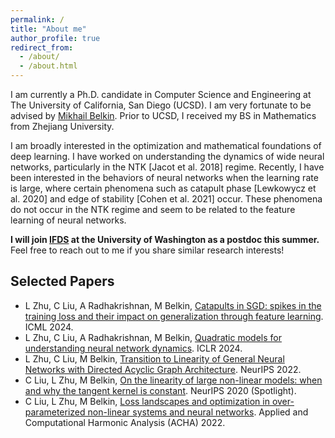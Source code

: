 ```yaml
---
permalink: /
title: "About me"
author_profile: true
redirect_from: 
  - /about/
  - /about.html
---
```


I am currently a Ph.D. candidate in Computer Science and Engineering at The University of California, San Diego (UCSD). I am very fortunate to be advised by  [Mikhail Belkin](http://misha.belkin-wang.org/). Prior to UCSD, I received my BS in Mathematics from Zhejiang University. 

I am broadly interested in the optimization and mathematical foundations of deep learning. I have worked on understanding the dynamics of wide neural networks, particularly in the NTK [Jacot et al. 2018] regime. Recently, I have been interested in the behaviors of neural networks when the learning rate is large, where certain phenomena such as catapult phase [Lewkowycz et al. 2020] and edge of stability [Cohen et al. 2021] occur. These phenomena do not occur in the NTK regime and seem to be related to the feature learning of neural networks. 

**I will join [IFDS](https://ifds.info/) at the University of Washington as a postdoc this summer.** Feel free to reach out to me if you share similar research interests!

## Selected Papers 
- L Zhu, C Liu, A Radhakrishnan, M Belkin, [Catapults in SGD: spikes in the training loss and their impact on generalization through feature learning](https://arxiv.org/pdf/2306.04815.pdf). ICML 2024.
- L Zhu, C Liu, A Radhakrishnan, M Belkin, [Quadratic models for understanding neural network dynamics](https://arxiv.org/pdf/2205.11787.pdf). ICLR 2024.
- L Zhu, C Liu, M Belkin, [Transition to Linearity of General Neural Networks with Directed Acyclic Graph Architecture](https://arxiv.org/pdf/2205.11786.pdf). NeurIPS 2022. 
- C Liu, L Zhu, M Belkin, [On the linearity of large non-linear models: when and why the tangent kernel is constant](https://arxiv.org/pdf/2010.01092.pdf). NeurIPS 2020 (Spotlight). 
- C Liu, L Zhu, M Belkin, [Loss landscapes and optimization in over-parameterized non-linear systems and neural networks](https://arxiv.org/pdf/2003.00307.pdf). Applied and Computational Harmonic Analysis (ACHA) 2022.


